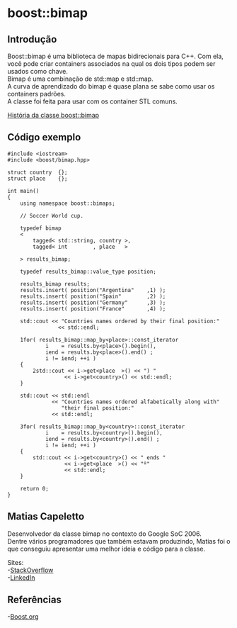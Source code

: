 # boost::bimap

## Introdução
<p>
Boost::bimap é uma biblioteca de mapas bidirecionais para C++. Com ela, você pode criar containers associados na qual os dois tipos podem ser usados como chave.<br>
Bimap<X,Y> é uma combinação de std::map<X,Y> e std::map<Y,X>.<br>
A curva de aprendizado do bimap é quase plana se sabe como usar os containers padrões.<br>
A classe foi feita para usar com os container STL comuns.<br>
</p>

[História da classe boost::bimap](http://www.boost.org/doc/libs/1_64_0/libs/bimap/doc/html/boost_bimap/history.html)

## Código exemplo
```
#include <iostream>
#include <boost/bimap.hpp>

struct country  {};
struct place    {};

int main()
{
    using namespace boost::bimaps;

    // Soccer World cup.

    typedef bimap
    <
        tagged< std::string, country >,
        tagged< int        , place   >

    > results_bimap;

    typedef results_bimap::value_type position;

    results_bimap results;
    results.insert( position("Argentina"    ,1) );
    results.insert( position("Spain"        ,2) );
    results.insert( position("Germany"      ,3) );
    results.insert( position("France"       ,4) );

    std::cout << "Countries names ordered by their final position:"
                << std::endl;

    1for( results_bimap::map_by<place>::const_iterator
            i    = results.by<place>().begin(),
            iend = results.by<place>().end() ;
            i != iend; ++i )
    {
        2std::cout << i->get<place  >() << ") "
                  << i->get<country>() << std::endl;
    }

    std::cout << std::endl
              << "Countries names ordered alfabetically along with"
                 "their final position:"
              << std::endl;

    3for( results_bimap::map_by<country>::const_iterator
            i    = results.by<country>().begin(),
            iend = results.by<country>().end() ;
            i != iend; ++i )
    {
        std::cout << i->get<country>() << " ends "
                  << i->get<place  >() << "º"
                  << std::endl;
    }

    return 0;
}
```

## Matias Capeletto
<p>
Desenvolvedor da classe bimap no contexto do Google SoC 2006.<br>
Dentre vários programadores que também estavam produzindo, Matias foi o que conseguiu apresentar uma melhor ideia e código para a classe. <br>
</p>

Sites:<br>
-[StackOverflow](https://stackoverflow.com/users/1191859/matias-capeletto)<br>
-[LinkedIn](https://br.linkedin.com/in/matiascapeletto)<br>

## Referências
-[Boost.org](http://www.boost.org/doc/libs/1_64_0/libs/bimap/doc/html/index.html)<br>
